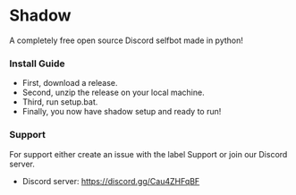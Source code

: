 # Shadow
A completely free open source Discord selfbot made in python!

### Install Guide
- First, download a release.  
- Second, unzip the release on your local machine.  
- Third, run setup.bat.  
- Finally, you now have shadow setup and ready to run!  

### Support
For support either create an issue with the label Support or join our Discord server.  
- Discord server: https://discord.gg/Cau4ZHFqBF
